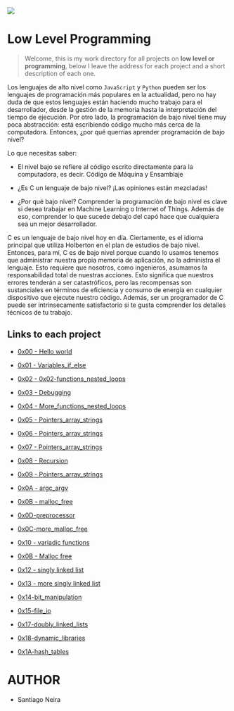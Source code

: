 <img src="https://user-images.githubusercontent.com/69850751/159728963-0de364d1-5756-4a58-a76b-4a3be25d95f7.png"/>
 
 # Low Level Programming

> Welcome, this is my work directory for all projects on **low level or
> programming**, below I leave the address for each project and a short
> description of each one.

Los lenguajes de alto nivel como ``JavaScript`` y ``Python`` pueden ser los lenguajes de programación más populares en la actualidad, pero no hay duda de que estos lenguajes están haciendo mucho trabajo para el desarrollador, desde la gestión de la memoria hasta la interpretación del tiempo de ejecución. Por otro lado, la programación de bajo nivel tiene muy poca abstracción: está escribiendo código mucho más cerca de la computadora. Entonces, ¿por qué querrías aprender programación de bajo nivel?

Lo que necesitas saber:

- El nivel bajo se refiere al código escrito directamente para la computadora, es decir. Código de Máquina y Ensamblaje

- ¿Es C un lenguaje de bajo nivel? ¡Las opiniones están mezcladas!

- ¿Por qué bajo nivel? Comprender la programación de bajo nivel es clave si desea trabajar en Machine Learning o Internet of Things. Además de eso, comprender lo que sucede debajo del capó hace que cualquiera sea un mejor desarrollador. 

C es un lenguaje de bajo nivel hoy en día. Ciertamente, es el idioma principal que utiliza Holberton en el plan de estudios de bajo nivel. Entonces, para mí, C es de bajo nivel porque cuando lo usamos tenemos que administrar nuestra propia memoria de aplicación, no la administra el lenguaje. Esto requiere que nosotros, como ingenieros, asumamos la responsabilidad total de nuestras acciones. Esto significa que nuestros errores tenderán a ser catastróficos, pero las recompensas son sustanciales en términos de eficiencia y consumo de energía en cualquier dispositivo que ejecute nuestro código. Además, ser un programador de C puede ser intrínsecamente satisfactorio si te gusta comprender los detalles técnicos de tu trabajo.

## Links to each project

* [0x00 - Hello world](https://github.com/sanei1509/holbertonschool-low_level_programming/tree/master/0x00-hello_world)
* [0x01 - Variables_if_else](https://github.com/sanei1509/holbertonschool-low_level_programming/tree/master/0x01-variables_if_else_while)
* [0x02 - 0x02-functions_nested_loops](https://github.com/sanei1509/holbertonschool-low_level_programming/tree/master/0x02-functions_nested_loops)
* [0x03 -  Debugging]( https://github.com/sanei1509/holbertonschool-low_level_programming/tree/master/0x03-debugging)
* [0x04 - More_functions_nested_loops](https://github.com/sanei1509/holbertonschool-low_level_programming/tree/master/0x04-more_functions_nested_loops)
* [0x05 - Pointers_array_strings](https://github.com/sanei1509/holbertonschool-low_level_programming/tree/master/0x05-pointers_arrays_strings)
* [0x06 - Pointers_array_strings](https://github.com/sanei1509/holbertonschool-low_level_programming/tree/master/0x06-pointers_arrays_strings)
* [0x07 - Pointers_array_strings](https://github.com/sanei1509/holbertonschool-low_level_programming/tree/master/0x07-pointers_arrays_strings)
* [0x08 - Recursion](https://github.com/sanei1509/holbertonschool-low_level_programming/tree/master/0x08-recursion)
* [0x09 - Pointers_array_strings](https://github.com/sanei1509/holbertonschool-low_level_programming/tree/master/0x09-static_libraries)
* [0x0A - argc_argv](https://github.com/sanei1509/holbertonschool-low_level_programming/tree/master/0x0A-argc_argv)
* [0x0B - malloc_free](https://github.com/sanei1509/holbertonschool-low_level_programming/tree/master/0x0B-malloc_free)
* [0x0D-preprocessor](https://github.com/sanei1509/holbertonschool-low_level_programming/tree/master/0x0C-more_malloc_free)
* [0x0C-more_malloc_free](https://github.com/sanei1509/holbertonschool-low_level_programming/tree/master/0x0C-more_malloc_free)
* [0x10 - variadic functions](https://github.com/sanei1509/holbertonschool-low_level_programming/tree/master/0x10-variadic_functions)
* [0x0B - Malloc free](https://github.com/sanei1509/holbertonschool-low_level_programming/tree/master/0x0B-malloc_free)
* [0x12 - singly linked list](https://github.com/sanei1509/holbertonschool-low_level_programming/tree/master/0x12-singly_linked_lists)
* [0x13 - more singly linked list](https://github.com/sanei1509/holbertonschool-low_level_programming/tree/master/0x13-more_singly_linked_lists)
* [0x14-bit_manipulation](https://github.com/sanei1509/holbertonschool-low_level_programming/tree/master/0x14-bit_manipulation)

* [0x15-file_io](https://github.com/sanei1509/holbertonschool-low_level_programming/tree/master/0x15-file_io)

* [0x17-doubly_linked_lists](https://github.com/sanei1509/holbertonschool-low_level_programming/tree/master/0x17-doubly_linked_lists)

* [0x18-dynamic_libraries](https://github.com/sanei1509/holbertonschool-low_level_programming/tree/master/0x18-dynamic_libraries)

* [0x1A-hash_tables](https://github.com/sanei1509/holbertonschool-low_level_programming/tree/master/0x1A-hash_tables)

# AUTHOR

* Santiago Neira
